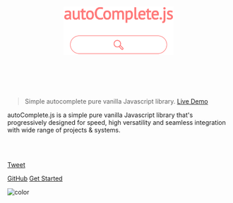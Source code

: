 <p align="center">
	<a href="https://tarekraafat.github.io/autoComplete.js/demo/">
<img src="./img/autoComplete.js.svg" alt= "autoComplete.js Logo" style="padding-bottom: 80px; width: 250px;">
    </a>
</p>

> Simple autocomplete pure vanilla Javascript library. <a href="https://tarekraafat.github.io/autoComplete.js/demo/" target="\_blank">Live Demo</a>

autoComplete.js is a simple pure vanilla Javascript library that's progressively designed for speed, high versatility and seamless integration with wide range of projects & systems.

<br>

<div class="fb-like" data-href="https://tarekraafat.github.io/autoComplete.js/" data-layout="button_count" data-action="recommend" data-size="large" data-show-faces="true" data-share="true"></div>

<br>

<a href="https://twitter.com/share?ref_src=twsrc%5Etfw" class="twitter-share-button" data-size="large" data-text="Check out autoComplete.js library!" data-url="https://tarekraafat.github.io/autoComplete.js/" data-hashtags="web #webdev #frontend #dev #html #css #javascript #autoComplete #autoCompletejs #frontenddev #code #coding #development #webdevelopment #webdeveloper #webdesign #opensource #VanillaJS #js #github #programming #tech" data-show-count="false">Tweet</a>

[GitHub](https://github.com/TarekRaafat/autoComplete.js)
[Get Started](#_1-get-started)

![color](#fff)

